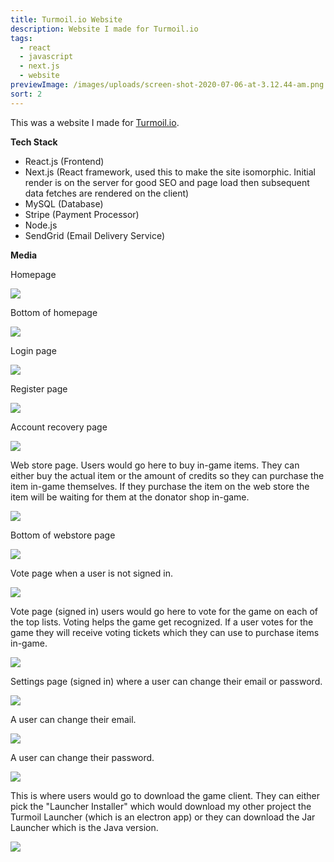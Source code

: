 ```yaml
---
title: Turmoil.io Website
description: Website I made for Turmoil.io
tags:
  - react
  - javascript
  - next.js
  - website
previewImage: /images/uploads/screen-shot-2020-07-06-at-3.12.44-am.png
sort: 2
---
```

This was a website I made for [Turmoil.io](https://turmoil.io).

**Tech Stack**

* React.js (Frontend)
* Next.js (React framework, used this to make the site isomorphic. Initial render is on the server for good SEO and page load then subsequent data fetches are rendered on the client)
* MySQL (Database)
* Stripe (Payment Processor)
* Node.js
* SendGrid (Email Delivery Service)

**Media**

Homepage

![](/images/uploads/screen-shot-2020-07-06-at-3.12.44-am.png)

Bottom of homepage

![](/images/uploads/screen-shot-2020-07-06-at-3.13.03-am.png)

Login page

![](/images/uploads/screen-shot-2020-07-06-at-3.13.26-am.png)

Register page

![](/images/uploads/screen-shot-2020-07-06-at-3.13.48-am.png)

Account recovery page

![](/images/uploads/screen-shot-2020-07-06-at-3.14.11-am.png)

Web store page. Users would go here to buy in-game items. They can either buy the actual item or the amount of credits so they can purchase the item in-game themselves. If they purchase the item on the web store the item will be waiting for them at the donator shop in-game.

![](/images/uploads/screen-shot-2020-07-06-at-3.16.39-am.png)

Bottom of webstore page

![](/images/uploads/screen-shot-2020-07-06-at-3.16.57-am.png)

Vote page when a user is not signed in.

![](/images/uploads/screen-shot-2020-07-06-at-3.18.04-am.png)

Vote page (signed in) users would go here to vote for the game on each of the top lists. Voting helps the game get recognized. If a user votes for the game they will receive voting tickets which they can use to purchase items in-game.

![](/images/uploads/screen-shot-2020-07-06-at-3.19.16-am.png)

Settings page (signed in) where a user can change their email or password.

![](/images/uploads/screen-shot-2020-07-06-at-3.20.02-am.png)

A user can change their email.

![](/images/uploads/screen-shot-2020-07-06-at-3.20.21-am.png)

A user can change their password.

![](/images/uploads/screen-shot-2020-07-06-at-3.20.37-am.png)

This is where users would go to download the game client. They can either pick the "Launcher Installer" which would download my other project the Turmoil Launcher (which is an electron app) or they can download the Jar Launcher which is the Java version.

![](/images/uploads/screen-shot-2020-07-06-at-3.21.17-am.png)
